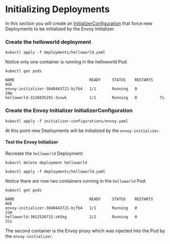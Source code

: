 # Initializing Deployments

In this section you will create an [InitializerConfiguration](https://kubernetes.io/docs/admin/extensible-admission-controllers/#configure-initializers-on-the-fly) that force new Deployments to be initialized by the Envoy Initializer.

### Create the helloworld deployment

```
kubectl apply -f deployments/helloworld.yaml
```

Notice only one container is running in the helloworld Pod:

```
kubectl get pods
```
```
NAME                                 READY     STATUS    RESTARTS   AGE
envoy-initializer-3840443721-bjfb4   1/1       Running   0          20m
helloworld-3116035291-3sswk          1/1       Running   0          7s
```

### Create the Envoy Initializer InitializerConfiguration

```
kubectl apply -f initializer-configurations/envoy.yaml
```

At this point new Deployments will be initialized by the `envoy-initializer`.

#### Test the Envoy Initializer

Recreate the `helloworld` Deployment:

```
kubectl delete deployment helloworld
```

```
kubectl apply -f deployments/helloworld.yaml
```

Notice there are now two containers running in the `helloworld` Pod:

```
kubectl get pods
```
```
NAME                                 READY     STATUS    RESTARTS   AGE
envoy-initializer-3840443721-bjfb4   1/1       Running   0          22m
helloworld-3012526715-zk5kg          2/2       Running   0          31s
```

The second container is the Envoy proxy which was injected into the Pod by the `envoy-initializer`.
